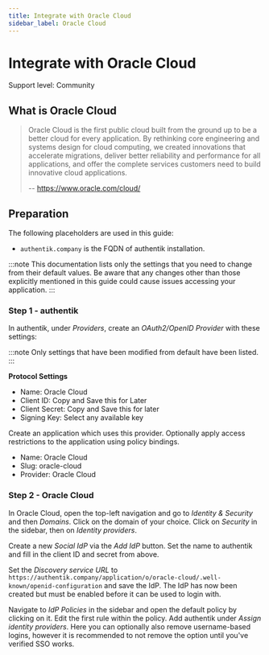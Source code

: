 ```yaml
---
title: Integrate with Oracle Cloud
sidebar_label: Oracle Cloud
---
```


# Integrate with Oracle Cloud

<span class="badge badge--secondary">Support level: Community</span>

## What is Oracle Cloud

> Oracle Cloud is the first public cloud built from the ground up to be a better cloud for every application. By rethinking core engineering and systems design for cloud computing, we created innovations that accelerate migrations, deliver better reliability and performance for all applications, and offer the complete services customers need to build innovative cloud applications.
>
> -- https://www.oracle.com/cloud/

## Preparation

The following placeholders are used in this guide:

- `authentik.company` is the FQDN of authentik installation.

:::note
This documentation lists only the settings that you need to change from their default values. Be aware that any changes other than those explicitly mentioned in this guide could cause issues accessing your application.
:::

### Step 1 - authentik

In authentik, under _Providers_, create an _OAuth2/OpenID Provider_ with these settings:

:::note
Only settings that have been modified from default have been listed.
:::

**Protocol Settings**

- Name: Oracle Cloud
- Client ID: Copy and Save this for Later
- Client Secret: Copy and Save this for later
- Signing Key: Select any available key

Create an application which uses this provider. Optionally apply access restrictions to the application using policy bindings.

- Name: Oracle Cloud
- Slug: oracle-cloud
- Provider: Oracle Cloud

### Step 2 - Oracle Cloud

In Oracle Cloud, open the top-left navigation and go to _Identity & Security_ and then _Domains_. Click on the domain of your choice. Click on _Security_ in the sidebar, then on _Identity providers_.

Create a new _Social IdP_ via the _Add IdP_ button. Set the name to authentik and fill in the client ID and secret from above.

Set the _Discovery service URL_ to `https://authentik.company/application/o/oracle-cloud/.well-known/openid-configuration` and save the IdP. The IdP has now been created but must be enabled before it can be used to login with.

Navigate to _IdP Policies_ in the sidebar and open the default policy by clicking on it. Edit the first rule within the policy. Add authentik under _Assign identity providers_. Here you can optionally also remove username-based logins, however it is recommended to not remove the option until you've verified SSO works.
